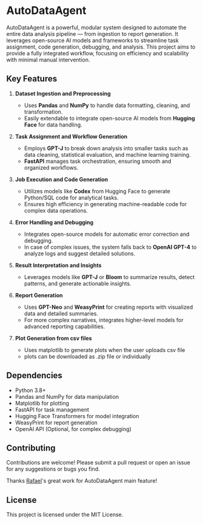 # AutoDataAgent

AutoDataAgent is a powerful, modular system designed to automate the entire data analysis pipeline — from ingestion to report generation. It leverages open-source AI models and frameworks to streamline task assignment, code generation, debugging, and analysis. This project aims to provide a fully integrated workflow, focusing on efficiency and scalability with minimal manual intervention.

## Key Features

1. **Dataset Ingestion and Preprocessing**  
   - Uses **Pandas** and **NumPy** to handle data formatting, cleaning, and transformation.  
   - Easily extendable to integrate open-source AI models from **Hugging Face** for data handling.

2. **Task Assignment and Workflow Generation**  
   - Employs **GPT-J** to break down analysis into smaller tasks such as data cleaning, statistical evaluation, and machine learning training.  
   - **FastAPI** manages task orchestration, ensuring smooth and organized workflows.

3. **Job Execution and Code Generation**  
   - Utilizes models like **Codex** from Hugging Face to generate Python/SQL code for analytical tasks.  
   - Ensures high efficiency in generating machine-readable code for complex data operations.

4. **Error Handling and Debugging**  
   - Integrates open-source models for automatic error correction and debugging.  
   - In case of complex issues, the system falls back to **OpenAI GPT-4** to analyze logs and suggest detailed solutions.

5. **Result Interpretation and Insights**  
   - Leverages models like **GPT-J** or **Bloom** to summarize results, detect patterns, and generate actionable insights.  

6. **Report Generation**  
   - Uses **GPT-Neo** and **WeasyPrint** for creating reports with visualized data and detailed summaries.  
   - For more complex narratives, integrates higher-level models for advanced reporting capabilities.
7. **Plot Generation from csv files**
   - Uses matplotlib to generate plots when the user uploads csv file
   - plots can be downloaded as .zip file or individually

## Dependencies
- Python 3.8+
- Pandas and NumPy for data manipulation
- Matplotlib for plotting
- FastAPI for task management
- Hugging Face Transformers for model integration
- WeasyPrint for report generation
- OpenAI API (Optional, for complex debugging)


## Contributing

Contributions are welcome! Please submit a pull request or open an issue for any suggestions or bugs you find.

Thanks [Rafael](https://rafamartinezquiles.github.io)'s great work for AutoDataAgent main feature! 

## License

This project is licensed under the MIT License.
